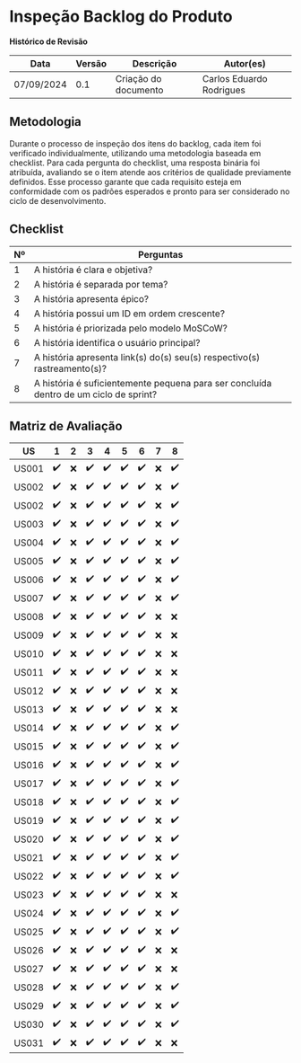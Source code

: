 # Inspeção Backlog do Produto
**Histórico de Revisão**

| Data   | Versão  | Descrição | Autor(es)|
| --- | --- | --- | --- |
| 07/09/2024 | 0.1 | Criação do documento | Carlos Eduardo Rodrigues |


## Metodologia
Durante o processo de inspeção dos itens do backlog, cada item foi verificado individualmente, utilizando uma metodologia baseada em checklist. Para cada pergunta do checklist, uma resposta binária foi atribuída, avaliando se o item atende aos critérios de qualidade previamente definidos. Esse processo garante que cada requisito esteja em conformidade com os padrões esperados e pronto para ser considerado no ciclo de desenvolvimento.

## Checklist
|Nº| Perguntas                                                                       |
|----|-----------------------------------------------------------------------------|
| 1  | A história é clara e objetiva?                                      |
| 2  | A história é separada por tema?                                |
| 3  | A história apresenta épico?                                         |
| 4  | A história possui um ID em ordem crescente?                          |
| 5  | A história é priorizada pelo modelo MoSCoW?                                 |
| 6  | A história identifica o usuário principal?                                     |
| 7  | A história apresenta link(s) do(s) seu(s) respectivo(s) rastreamento(s)?     |
| 8  | A história é suficientemente pequena para ser concluída dentro de um ciclo de sprint? |


## Matriz de Avaliação
| US  | 1 | 2 | 3 | 4 | 5 | 6 | 7 | 8 |
|-----|---|---|---|---|---|---|---|---|
|US001|✔️|❌|✔️|✔️|✔️|✔️|❌|✔️|
|US002|✔️|❌|✔️|✔️|✔️|✔️|❌|✔️|
|US002|✔️|❌|✔️|✔️|✔️|✔️|❌|✔️|
|US003|✔️|❌|✔️|✔️|✔️|✔️|❌|✔️|
|US004|✔️|❌|✔️|✔️|✔️|✔️|❌|✔️|
|US005|✔️|❌|✔️|✔️|✔️|✔️|❌|✔️|
|US006|✔️|❌|✔️|✔️|✔️|✔️|❌|✔️|
|US007|✔️|❌|✔️|✔️|✔️|✔️|❌|✔️|
|US008|✔️|❌|✔️|✔️|✔️|✔️|❌|❌|
|US009|✔️|❌|✔️|✔️|✔️|✔️|❌|❌|
|US010|✔️|❌|✔️|✔️|✔️|✔️|❌|❌|
|US011|✔️|❌|✔️|✔️|✔️|✔️|❌|❌|
|US012|✔️|❌|✔️|✔️|✔️|✔️|❌|❌|
|US013|✔️|❌|✔️|✔️|✔️|✔️|❌|❌|
|US014|✔️|❌|✔️|✔️|✔️|✔️|❌|✔️|
|US015|✔️|❌|✔️|✔️|✔️|✔️|❌|✔️|
|US016|✔️|❌|✔️|✔️|✔️|✔️|❌|✔️|
|US017|✔️|❌|✔️|✔️|✔️|✔️|❌|✔️|
|US018|✔️|❌|✔️|✔️|✔️|✔️|❌|✔️|
|US019|✔️|❌|✔️|✔️|✔️|✔️|❌|✔️|
|US020|✔️|❌|✔️|✔️|✔️|✔️|❌|✔️|
|US021|✔️|❌|✔️|✔️|✔️|✔️|❌|✔️|
|US022|✔️|❌|✔️|✔️|✔️|✔️|❌|✔️|
|US023|✔️|❌|✔️|✔️|✔️|✔️|❌|❌|
|US024|✔️|❌|✔️|✔️|✔️|✔️|❌|✔️|
|US025|✔️|❌|✔️|✔️|✔️|✔️|❌|✔️|
|US026|✔️|❌|✔️|✔️|✔️|✔️|❌|❌|
|US027|✔️|❌|✔️|✔️|✔️|✔️|❌|❌|
|US028|✔️|❌|✔️|✔️|✔️|✔️|❌|✔️|
|US029|✔️|❌|✔️|✔️|✔️|✔️|❌|✔️|
|US030|✔️|❌|✔️|✔️|✔️|✔️|❌|✔️|
|US031|✔️|❌|✔️|✔️|✔️|✔️|❌|❌|